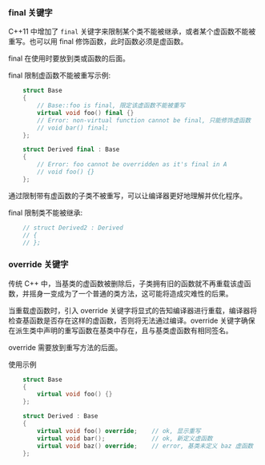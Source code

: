 
### final 关键字

C++11 中增加了 `final` 关键字来限制某个类不能被继承，或者某个虚函数不能被重写。也可以用 final 修饰函数，此时函数必须是虚函数。

final 在使用时要放到类或函数的后面。

final 限制虚函数不能被重写示例:
```c++
    struct Base
    {
        // Base::foo is final, 限定该虚函数不能被重写
        virtual void foo() final {}
        // Error: non-virtual function cannot be final, 只能修饰虚函数
        // void bar() final;
    };

    struct Derived final : Base
    {
        // Error: foo cannot be overridden as it's final in A
        // void foo() {}
    };
```
通过限制带有虚函数的子类不被重写，可以让编译器更好地理解并优化程序。
  
final 限制类不能被继承:
```c++
    // struct Derived2 : Derived
    // {
    // };
```

### override 关键字

传统 C++ 中，当基类的虚函数被删除后，子类拥有旧的函数就不再重载该虚函数，并摇身一变成为了一个普通的类方法，这可能将造成灾难性的后果。

当重载虚函数时，引入 override 关键字将显式的告知编译器进行重载，编译器将检查基函数是否存在这样的虚函数，否则将无法通过编译。override 关键字确保在派生类中声明的重写函数在基类中存在，且与基类虚函数有相同签名。

override 需要放到重写方法的后面。

使用示例
```c++
    struct Base
    {
        virtual void foo() {}
    };

    struct Derived : Base
    {
        virtual void foo() override;    // ok, 显示重写
        virtual void bar();             // ok, 新定义虚函数
        virtual void baz() override;    // error, 基类未定义 baz 虚函数
    };
```
